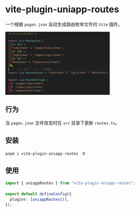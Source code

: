# vite-plugin-uniapp-routes

一个根据 `pages.json` 自动生成路由枚举文件的 `Vite` 插件。

<div style="display: flex;">
<img src='/static/image.png' width='65%' />
</div>

## 行为

当 `pages.json` 文件改变时在 `src` 目录下更新 `routes.ts`。

## 安装

`pnpm i vite-plugin-uniapp-routes -D`

## 使用

```ts
import { uniappRoutes } from "vite-plugin-uniapp-routes";

export default defineConfig({
  plugins: [uniappRoutes()],
});
```
